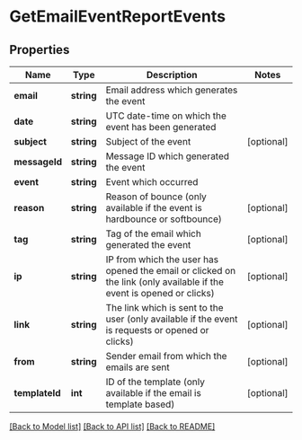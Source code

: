 # GetEmailEventReportEvents

## Properties
Name | Type | Description | Notes
------------ | ------------- | ------------- | -------------
**email** | **string** | Email address which generates the event | 
**date** | **string** | UTC date-time on which the event has been generated | 
**subject** | **string** | Subject of the event | [optional] 
**messageId** | **string** | Message ID which generated the event | 
**event** | **string** | Event which occurred | 
**reason** | **string** | Reason of bounce (only available if the event is hardbounce or softbounce) | [optional] 
**tag** | **string** | Tag of the email which generated the event | [optional] 
**ip** | **string** | IP from which the user has opened the email or clicked on the link (only available if the event is opened or clicks) | [optional] 
**link** | **string** | The link which is sent to the user (only available if the event is requests or opened or clicks) | [optional] 
**from** | **string** | Sender email from which the emails are sent | [optional] 
**templateId** | **int** | ID of the template (only available if the email is template based) | [optional] 

[[Back to Model list]](../../README.md#documentation-for-models) [[Back to API list]](../../README.md#documentation-for-api-endpoints) [[Back to README]](../../README.md)


